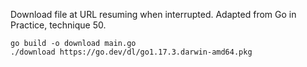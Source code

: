 Download file at URL resuming when interrupted. Adapted from Go in Practice, technique 50.

```
go build -o download main.go
./download https://go.dev/dl/go1.17.3.darwin-amd64.pkg
```
